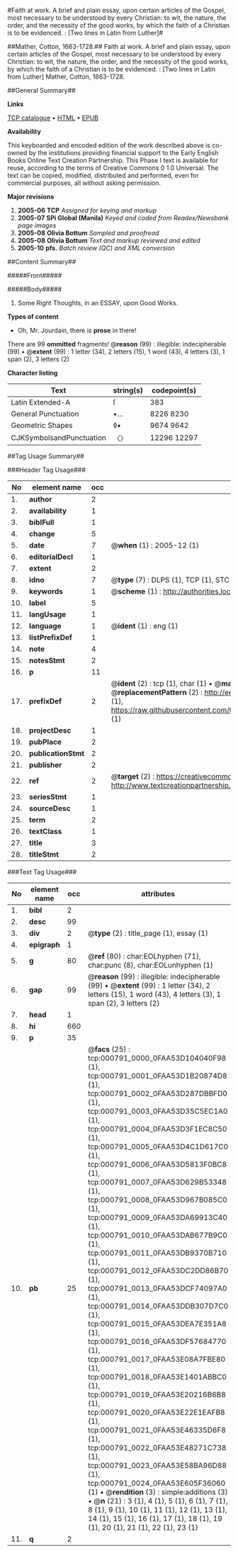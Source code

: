 #Faith at work. A brief and plain essay, upon certain articles of the Gospel, most necessary to be understood by every Christian: to wit, the nature, the order, and the necessity of the good works, by which the faith of a Christian is to be evidenced. : [Two lines in Latin from Luther]#

##Mather, Cotton, 1663-1728.##
Faith at work. A brief and plain essay, upon certain articles of the Gospel, most necessary to be understood by every Christian: to wit, the nature, the order, and the necessity of the good works, by which the faith of a Christian is to be evidenced. : [Two lines in Latin from Luther]
Mather, Cotton, 1663-1728.

##General Summary##

**Links**

[TCP catalogue](http://www.ota.ox.ac.uk/tcp/)  • 
[HTML](http://tei.it.ox.ac.uk/tcp/Texts-HTML/free/N00/N00652.html)  • 
[EPUB](http://tei.it.ox.ac.uk/tcp/Texts-EPUB/free/N00/N00652.epub)

**Availability**

This keyboarded and encoded edition of the
	       work described above is co-owned by the institutions
	       providing financial support to the Early English Books
	       Online Text Creation Partnership. This Phase I text is
	       available for reuse, according to the terms of Creative
	       Commons 0 1.0 Universal. The text can be copied,
	       modified, distributed and performed, even for
	       commercial purposes, all without asking permission.

**Major revisions**

1. __2005-06__ __TCP__ *Assigned for keying and markup*
1. __2005-07__ __SPi Global (Manila)__ *Keyed and coded from Readex/Newsbank page images*
1. __2005-08__ __Olivia Bottum__ *Sampled and proofread*
1. __2005-08__ __Olivia Bottum__ *Text and markup reviewed and edited*
1. __2005-10__ __pfs.__ *Batch review (QC) and XML conversion*

##Content Summary##

#####Front#####

#####Body#####

1. Some Right Thoughts, in an ESSAY, upon Good Works.

**Types of content**

  * Oh, Mr. Jourdain, there is **prose** in there!

There are 99 **ommitted** fragments! 
 @__reason__ (99) : illegible: indecipherable (99)  •  @__extent__ (99) : 1 letter (34), 2 letters (15), 1 word (43), 4 letters (3), 1 span (2), 3 letters (2)

**Character listing**


|Text|string(s)|codepoint(s)|
|---|---|---|
|Latin Extended-A|ſ|383|
|General Punctuation|•…|8226 8230|
|Geometric Shapes|◊▪|9674 9642|
|CJKSymbolsandPunctuation|〈〉|12296 12297|

##Tag Usage Summary##

###Header Tag Usage###

|No|element name|occ|attributes|
|---|---|---|---|
|1.|__author__|2||
|2.|__availability__|1||
|3.|__biblFull__|1||
|4.|__change__|5||
|5.|__date__|7| @__when__ (1) : 2005-12 (1)|
|6.|__editorialDecl__|1||
|7.|__extent__|2||
|8.|__idno__|7| @__type__ (7) : DLPS (1), TCP (1), STC (2), NOTIS (1), IMAGE-SET (1), EVANS-CITATION (1)|
|9.|__keywords__|1| @__scheme__ (1) : http://authorities.loc.gov/ (1)|
|10.|__label__|5||
|11.|__langUsage__|1||
|12.|__language__|1| @__ident__ (1) : eng (1)|
|13.|__listPrefixDef__|1||
|14.|__note__|4||
|15.|__notesStmt__|2||
|16.|__p__|11||
|17.|__prefixDef__|2| @__ident__ (2) : tcp (1), char (1)  •  @__matchPattern__ (2) : ([0-9\-]+):([0-9IVX]+) (1), (.+) (1)  •  @__replacementPattern__ (2) : http://eebo.chadwyck.com/downloadtiff?vid=$1&page=$2 (1), https://raw.githubusercontent.com/textcreationpartnership/Texts/master/tcpchars.xml#$1 (1)|
|18.|__projectDesc__|1||
|19.|__pubPlace__|2||
|20.|__publicationStmt__|2||
|21.|__publisher__|2||
|22.|__ref__|2| @__target__ (2) : https://creativecommons.org/publicdomain/zero/1.0/ (1), http://www.textcreationpartnership.org/docs/. (1)|
|23.|__seriesStmt__|1||
|24.|__sourceDesc__|1||
|25.|__term__|2||
|26.|__textClass__|1||
|27.|__title__|3||
|28.|__titleStmt__|2||


###Text Tag Usage###

|No|element name|occ|attributes|
|---|---|---|---|
|1.|__bibl__|2||
|2.|__desc__|99||
|3.|__div__|2| @__type__ (2) : title_page (1), essay (1)|
|4.|__epigraph__|1||
|5.|__g__|80| @__ref__ (80) : char:EOLhyphen (71), char:punc (8), char:EOLunhyphen (1)|
|6.|__gap__|99| @__reason__ (99) : illegible: indecipherable (99)  •  @__extent__ (99) : 1 letter (34), 2 letters (15), 1 word (43), 4 letters (3), 1 span (2), 3 letters (2)|
|7.|__head__|1||
|8.|__hi__|660||
|9.|__p__|35||
|10.|__pb__|25| @__facs__ (25) : tcp:000791_0000_0FAA53D104040F98 (1), tcp:000791_0001_0FAA53D1B20874D8 (1), tcp:000791_0002_0FAA53D287DBBFD0 (1), tcp:000791_0003_0FAA53D35C5EC1A0 (1), tcp:000791_0004_0FAA53D3F1EC8C50 (1), tcp:000791_0005_0FAA53D4C1D617C0 (1), tcp:000791_0006_0FAA53D5813F0BC8 (1), tcp:000791_0007_0FAA53D629B53348 (1), tcp:000791_0008_0FAA53D967B085C0 (1), tcp:000791_0009_0FAA53DA69913C40 (1), tcp:000791_0010_0FAA53DAB677B9C0 (1), tcp:000791_0011_0FAA53DB9370B710 (1), tcp:000791_0012_0FAA53DC2DD86B70 (1), tcp:000791_0013_0FAA53DCF74097A0 (1), tcp:000791_0014_0FAA53DDB307D7C0 (1), tcp:000791_0015_0FAA53DEA7E351A8 (1), tcp:000791_0016_0FAA53DF57684770 (1), tcp:000791_0017_0FAA53E08A7FBE80 (1), tcp:000791_0018_0FAA53E1401ABBC0 (1), tcp:000791_0019_0FAA53E20216B6B8 (1), tcp:000791_0020_0FAA53E22E1EAFB8 (1), tcp:000791_0021_0FAA53E46335D6F8 (1), tcp:000791_0022_0FAA53E48271C738 (1), tcp:000791_0023_0FAA53E58BA96D88 (1), tcp:000791_0024_0FAA53E605F36060 (1)  •  @__rendition__ (3) : simple:additions (3)  •  @__n__ (21) : 3 (1), 4 (1), 5 (1), 6 (1), 7 (1), 8 (1), 9 (1), 10 (1), 11 (1), 12 (1), 13 (1), 14 (1), 15 (1), 16 (1), 17 (1), 18 (1), 19 (1), 20 (1), 21 (1), 22 (1), 23 (1)|
|11.|__q__|2||
